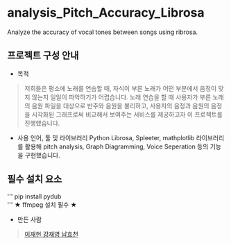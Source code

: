 # analysis_Pitch_Accuracy_Librosa
Analyze the accuracy of vocal tones between songs using ribrosa.
## 프로젝트 구성 안내
- 목적

> 저희들은 평소에 노래를 연습할 때, 자식이 부른 노래가 어떤 부분에서 음정이 맞지 않는지 일일이 파악하기가 어렵습니다. 노래 연습을 할 때 사용자가 부른 노래의 음원 파일을 대상으로 반주와 음원을 불리하고, 사용자의 음정과 음원의 음정을 시각화된 그래프로써 비교해서 보여주는 서비스를 제공하고자 이 프로젝트를 진행했습니다.

- 사용 언어, 툴 및 라이브러리
Python Librosa, Spleeter, mathplotlib 라이브러리를 활용해 pitch analysis, Graph Diagramming, Voice Seperation 등의 기능을 구현했습니다.

## 필수 설치 요소
 '''
 pip install pydub  
 '''
 ★ ffmpeg 설치 필수 ★

- 만든 사람
> <a href="https://github.com/Damnun">이재헌
> <a href="https://github.com/kkkkkk0312">강재영
> <a href="https://github.com/korean0106">남효천
